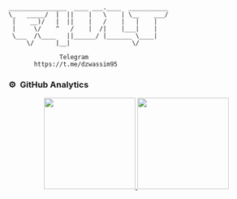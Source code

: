 ```                                                                                                      

________________  ____ ___.____  ___________
\_   _____/  |  ||    |   \    | \__    ___/
 |    __)/   |  ||    |   /    |   |    |   
 |     \/    ^   /    |  /|    |___|    |   
 \___  /\____   ||______/ |_______ \____|   
     \/      |__|                 \/        

              Telegram
       https://t.me/dzwassim95 
```



### ⚙️ &nbsp;GitHub Analytics

<p align="center">
<a href="https://github.com/W4ZM">
  <img height="180em" src="https://github-readme-stats-eight-theta.vercel.app/api?username=W4ZM&show_icons=true&theme=algolia&include_all_commits=true&count_private=true"/>
  <img height="180em" src="https://github-readme-stats-eight-theta.vercel.app/api/top-langs/?username=W4ZM&layout=compact&langs_count=8&theme=algolia"/>
</a>
</p>
